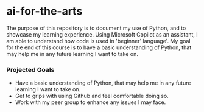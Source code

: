 # ai-for-the-arts

<p>The purpose of this repository is to document my use of Python, and to showcase my learning experience. Using Microsoft Copilot as an assistant, I am able to understand how code is used in 'beginner' language'. My goal for the end of this course is to have a basic understanding of Python, that may help me in any future learning I want to take on.</p>

<h3>Projected Goals</h3>

<ul>
  <li>Have a basic understanding of Python, that may help me in any future learning I want to take on.</li>
  <li>Get to grips with using Github and feel comfortable doing so.</li>
  <li>Work with my peer group to enhance any issues I may face.</li>
</ul>

